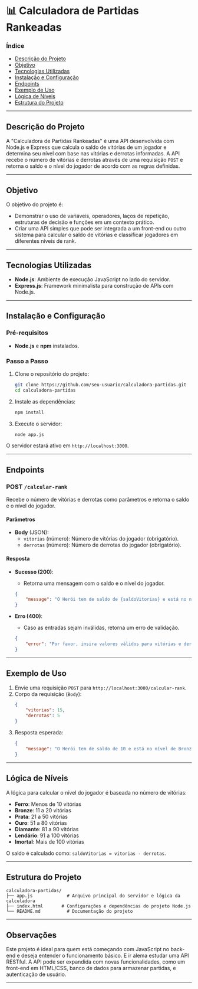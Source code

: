 # 📊 Calculadora de Partidas Rankeadas

### Índice

- [Descrição do Projeto](#descrição-do-projeto)
- [Objetivo](#objetivo)
- [Tecnologias Utilizadas](#tecnologias-utilizadas)
- [Instalação e Configuração](#instalação-e-configuração)
- [Endpoints](#endpoints)
- [Exemplo de Uso](#exemplo-de-uso)
- [Lógica de Níveis](#lógica-de-níveis)
- [Estrutura do Projeto](#estrutura-do-projeto)

---

## Descrição do Projeto

A "Calculadora de Partidas Rankeadas" é uma API desenvolvida com Node.js e Express que calcula o saldo de vitórias de um jogador e determina seu nível com base nas vitórias e derrotas informadas. A API recebe o número de vitórias e derrotas através de uma requisição `POST` e retorna o saldo e o nível do jogador de acordo com as regras definidas.

---

## Objetivo

O objetivo do projeto é:
- Demonstrar o uso de variáveis, operadores, laços de repetição, estruturas de decisão e funções em um contexto prático.
- Criar uma API simples que pode ser integrada a um front-end ou outro sistema para calcular o saldo de vitórias e classificar jogadores em diferentes níveis de rank.

---

## Tecnologias Utilizadas

- **Node.js**: Ambiente de execução JavaScript no lado do servidor.
- **Express.js**: Framework minimalista para construção de APIs com Node.js.

---

## Instalação e Configuração

### Pré-requisitos

- **Node.js** e **npm** instalados.

### Passo a Passo

1. Clone o repositório do projeto:
   ```bash
   git clone https://github.com/seu-usuario/calculadora-partidas.git
   cd calculadora-partidas
   ```

2. Instale as dependências:
   ```bash
   npm install
   ```

3. Execute o servidor:
   ```bash
   node app.js
   ```

O servidor estará ativo em `http://localhost:3000`.

---

## Endpoints

### POST `/calcular-rank`

Recebe o número de vitórias e derrotas como parâmetros e retorna o saldo e o nível do jogador.

#### Parâmetros

- **Body** (JSON):
  - `vitorias` (número): Número de vitórias do jogador (obrigatório).
  - `derrotas` (número): Número de derrotas do jogador (obrigatório).

#### Resposta

- **Sucesso (200)**:
  - Retorna uma mensagem com o saldo e o nível do jogador.

  ```json
  {
      "message": "O Herói tem de saldo de {saldoVitorias} e está no nível de {nivel}."
  }
  ```

- **Erro (400)**:
  - Caso as entradas sejam inválidas, retorna um erro de validação.

  ```json
  {
      "error": "Por favor, insira valores válidos para vitórias e derrotas."
  }
  ```

---

## Exemplo de Uso

1. Envie uma requisição `POST` para `http://localhost:3000/calcular-rank`.
2. Corpo da requisição (`Body`):
   ```json
   {
       "vitorias": 15,
       "derrotas": 5
   }
   ```
3. Resposta esperada:
   ```json
   {
       "message": "O Herói tem de saldo de 10 e está no nível de Bronze."
   }
   ```

---

## Lógica de Níveis

A lógica para calcular o nível do jogador é baseada no número de vitórias:

- **Ferro**: Menos de 10 vitórias
- **Bronze**: 11 a 20 vitórias
- **Prata**: 21 a 50 vitórias
- **Ouro**: 51 a 80 vitórias
- **Diamante**: 81 a 90 vitórias
- **Lendário**: 91 a 100 vitórias
- **Imortal**: Mais de 100 vitórias

O saldo é calculado como: `saldoVitorias = vitorias - derrotas`.

---

## Estrutura do Projeto

```plaintext
calculadora-partidas/
├── app.js             # Arquivo principal do servidor e lógica da calculadora
├── index.html       # Configurações e dependências do projeto Node.js
└── README.md          # Documentação do projeto
```

---

## Observações

Este projeto é ideal para quem está começando com JavaScript no back-end e deseja entender o funcionamento básico. E ir alema estudar uma API RESTful. A API pode ser expandida com novas funcionalidades, como um front-end em HTML/CSS, banco de dados para armazenar partidas, e autenticação de usuário.

---

